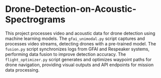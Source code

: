 # Drone-Detection-on-Acoustic-Spectrograms

This project processes video and acoustic data for drone detection using machine learning models. The `gfai_unimodal.py` script captures and processes video streams, detecting drones with a pre-trained model. The `fusion.py` script synchronizes logs from GFAI and Respeaker systems, performing data fusion to improve detection accuracy. The `flight_optimizer.py` script generates and optimizes waypoint paths for drone navigation, providing visual outputs and API endpoints for mission data processing.
